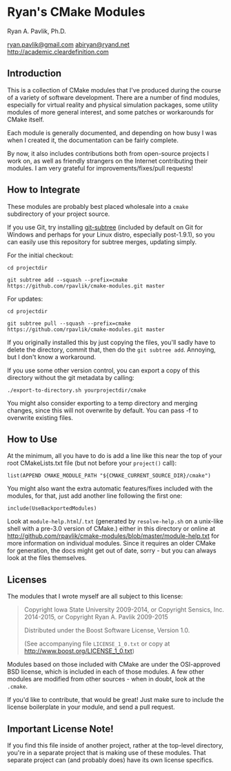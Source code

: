 Ryan's CMake Modules
====================

Ryan A. Pavlik, Ph.D.

<ryan.pavlik@gmail.com> <abiryan@ryand.net>
<http://academic.cleardefinition.com>

Introduction
------------

This is a collection of CMake modules that I've produced during the course
of a variety of software development.  There are a number of find modules,
especially for virtual reality and physical simulation packages, some utility
modules of more general interest, and some patches or workarounds for
CMake itself.

Each module is generally documented, and depending on how busy I was
when I created it, the documentation can be fairly complete.

By now, it also includes contributions both from open-source projects I work on,
as well as friendly strangers on the Internet contributing their modules. I am
very grateful for improvements/fixes/pull requests!

How to Integrate
----------------

These modules are probably best placed wholesale into a `cmake` subdirectory
of your project source.

If you use Git, try installing [git-subtree][1] (included by default on
Git for Windows and perhaps for your Linux distro, especially post-1.9.1), so
you can easily use this repository for subtree merges, updating simply.

For the initial checkout:

	cd projectdir

	git subtree add --squash --prefix=cmake https://github.com/rpavlik/cmake-modules.git master

For updates:

	cd projectdir

	git subtree pull --squash --prefix=cmake https://github.com/rpavlik/cmake-modules.git master

If you originally installed this by just copying the files, you'll sadly have
to delete the directory, commit that, then do the `git subtree add`. Annoying,
but I don't know a workaround.

If you use some other version control, you can export a copy of this directory
without the git metadata by calling:

    ./export-to-directory.sh yourprojectdir/cmake

You might also consider exporting to a temp directory and merging changes, since
this will not overwrite by default.  You can pass -f to overwrite existing files.

How to Use
----------

At the minimum, all you have to do is add a line like this near the top
of your root CMakeLists.txt file (but not before your `project()` call):

	list(APPEND CMAKE_MODULE_PATH "${CMAKE_CURRENT_SOURCE_DIR}/cmake")

You might also want the extra automatic features/fixes included with the
modules, for that, just add another line following the first one:

	include(UseBackportedModules)

Look at `module-help.html`/`.txt` (generated by `resolve-help.sh` on a unix-like shell with a pre-3.0 version of CMake.)
either in this directory or online at <http://github.com/rpavlik/cmake-modules/blob/master/module-help.txt>
for more information on individual modules. Since it requires an older CMake for generation,
the docs might get out of date, sorry - but you can always look at the files themselves.


Licenses
--------

The modules that I wrote myself are all subject to this license:

> Copyright Iowa State University 2009-2014,
> or Copyright Sensics, Inc. 2014-2015,
> or Copyright Ryan A. Pavlik 2009-2015
>
> Distributed under the Boost Software License, Version 1.0.
>
> (See accompanying file `LICENSE_1_0.txt` or copy at
> <http://www.boost.org/LICENSE_1_0.txt>)

Modules based on those included with CMake are under the OSI-approved
BSD license, which is included in each of those modules.  A few other modules
are modified from other sources - when in doubt, look at the `.cmake`.

If you'd like to contribute, that would be great! Just make sure to include
the license boilerplate in your module, and send a pull request.

Important License Note!
-----------------------

If you find this file inside of another project, rather at the top-level
directory, you're in a separate project that is making use of these modules.
That separate project can (and probably does) have its own license specifics.


[1]: http://github.com/apenwarr/git-subtree  "Git Subtree master"
